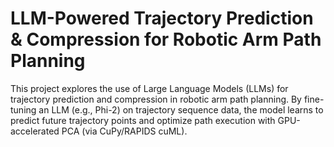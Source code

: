 # LLM-Powered Trajectory Prediction & Compression for Robotic Arm Path Planning 
This project explores the use of Large Language Models (LLMs) for trajectory prediction and compression in robotic arm path planning. By fine-tuning an LLM (e.g., Phi-2) on trajectory sequence data, the model learns to predict future trajectory points and optimize path execution with GPU-accelerated PCA (via CuPy/RAPIDS cuML).
